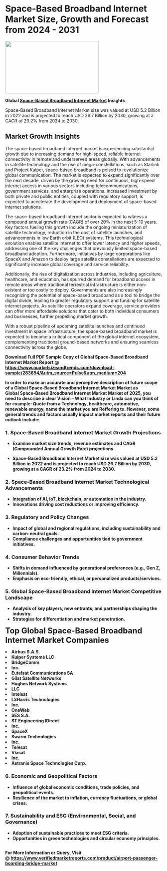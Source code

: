 <H1>Space-Based Broadband Internet Market Size, Growth and Forecast from 2024 - 2031</H1><img class="aligncenter size-medium wp-image-584254" src="https://thirdeyenews.in/wp-content/uploads/2024/09/Global-Market-Research-300x168.jpeg" alt="" width="300" height="168" /><p><strong>Global&nbsp;<a href="https://www.marketsizeandtrends.com/download-sample/283654/&amp;utm_source=Pulse&amp;utm_medium=204">Space-Based Broadband Internet Market</a> Insights</strong></p><p>Space-Based Broadband Internet Market size was valued at USD 5.2 Billion in 2022 and is projected to reach USD 26.7 Billion by 2030, growing at a CAGR of 23.2% from 2024 to 2030.</p><p><h2>Market Growth Insights</h2> <p>The space-based broadband internet market is experiencing substantial growth due to increasing demand for high-speed, reliable internet connectivity in remote and underserved areas globally. With advancements in satellite technology and the rise of mega-constellations, such as Starlink and Project Kuiper, space-based broadband is poised to revolutionize global communication. The market is expected to expand significantly over the next decade, driven by the growing need for continuous, high-speed internet access in various sectors including telecommunications, government services, and enterprise operations. Increased investment by both private and public entities, coupled with regulatory support, is expected to accelerate the development and deployment of space-based internet solutions.</p> <p><strong></strong></p> <p>The space-based broadband internet sector is expected to witness a compound annual growth rate (CAGR) of over 20% in the next 5-10 years. Key factors fueling this growth include the ongoing miniaturization of satellite technology, reduction in the cost of satellite launches, and advancements in low Earth orbit (LEO) systems. This technological evolution enables satellite internet to offer lower latency and higher speeds, addressing one of the key challenges that previously limited space-based broadband adoption. Furthermore, initiatives by large corporations like SpaceX and Amazon to deploy large satellite constellations are expected to significantly increase global coverage and service reliability.</p> <p>Additionally, the rise of digitalization across industries, including agriculture, healthcare, and education, has spurred demand for broadband access in remote areas where traditional terrestrial infrastructure is either non-existent or too costly to deploy. Governments are also increasingly recognizing the potential of space-based broadband as a tool to bridge the digital divide, leading to greater regulatory support and funding for satellite internet projects. As satellite operators expand coverage, service providers can offer more affordable solutions that cater to both individual consumers and businesses, further propelling market growth.</p> <p>With a robust pipeline of upcoming satellite launches and continued investment in space infrastructure, the space-based broadband market is expected to become a critical component of the global internet ecosystem, complementing traditional ground-based networks and ensuring seamless connectivity across the globe.</p> <p><strong></p><p><span class=""><strong>Download Full PDF Sample Copy of Global Space-Based Broadband Internet Market Report</strong> @ <a href="https://www.marketsizeandtrends.com/download-sample/283654/&amp;utm_source=Pulse&amp;utm_medium=204" target="_blank">https://www.marketsizeandtrends.com/download-sample/283654/&amp;utm_source=Pulse&amp;utm_medium=204</a></span></p><p>In order to make an accurate and perceptive description of future scope of a Global&nbsp;Space-Based Broadband Internet Market Market as Global&nbsp;Space-Based Broadband Internet Market Market of 2025, you need to describe a clear Vision &ndash; What Industry or Linda can you think of for example: Quote from a Technology, healthcare, automotive, renewable energy, name the market you are Reffering to. However, some general trends and factors usually impact market reports and their future outlook include:</p><h3>1.&nbsp;<strong>Space-Based Broadband Internet Market Growth Projections</strong></h3><ul><li>Examine market size trends, revenue estimates and CAGR (Compounded Annual Growth Rate) projections.</li><li><p>Space-Based Broadband Internet Market size was valued at USD 5.2 Billion in 2022 and is projected to reach USD 26.7 Billion by 2030, growing at a CAGR of 23.2% from 2024 to 2030.</p></li></ul><h3>2.&nbsp;<strong>Space-Based Broadband Internet Market Technological Advancements</strong></h3><ul><li>Integration of AI, IoT, blockchain, or automation in the industry.</li><li>Innovations driving cost reductions or improving efficiency.</li></ul><h3>3.&nbsp;<strong>Regulatory and Policy Changes</strong></h3><ul><li>Impact of global and regional regulations, including sustainability and carbon-neutral goals.</li><li>Compliance challenges and opportunities tied to government initiatives.</li></ul><h3>4.&nbsp;<strong>Consumer Behavior Trends</strong></h3><ul><li>Shifts in demand influenced by generational preferences (e.g., Gen Z, Millennials).</li><li>Emphasis on eco-friendly, ethical, or personalized products/services.</li></ul><h3>5.&nbsp;<strong>Global Space-Based Broadband Internet Market Competitive Landscape</strong></h3><ul><li>Analysis of key players, new entrants, and partnerships shaping the industry.</li><li>Strategies for differentiation and market penetration.</li></ul><p data-pm-slice="1 1 []"><span style="color: inherit; font-family: inherit; font-size: 25px;">Top Global Space-Based Broadband Internet Market Companies</span></p><div class="" data-test-id=""><p><li>Airbus S.A.S.</li><li> Kuiper Systems LLC</li><li> BridgeComm</li><li> Inc.</li><li> Eutelsat Communications SA</li><li> Gilat Satellite Networks</li><li> Hughes Network Systems</li><li> LLC</li><li> Intelsat</li><li> L3Harris Technologies</li><li> Inc.</li><li> OneWeb</li><li> SES S.A.</li><li> ST Engineering IDirect</li><li> Inc.</li><li> SpaceX</li><li> Swarm Technologies</li><li> Inc.</li><li> Telesat</li><li> Viasat</li><li> Inc.</li><li> Astranis Space Technologies Corp.</li></p></div><h3>6.&nbsp;<strong>Economic and Geopolitical Factors</strong></h3><ul><li>Influence of global economic conditions, trade policies, and geopolitical events.</li><li>Resilience of the market to inflation, currency fluctuations, or global crises.</li></ul><h3>7.&nbsp;<strong>Sustainability and ESG (Environmental, Social, and Governance)</strong></h3><ul><li>Adoption of sustainable practices to meet ESG criteria.</li><li>Opportunities in green technologies and circular economy principles.</li></ul><h2><strong style="font-size: 14px;">For More Information or Query, Visit @&nbsp;</strong><a style="background-color: #ffffff; font-size: 14px;" href="https://www.marketsizeandtrends.com/report/space-based-broadband-internet-market/" target="_blank">https://www.verifiedmarketreports.com/product/airport-passenger-boarding-bridge-market</a></h2>
